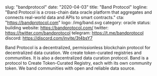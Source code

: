 slug: "bandprotocol"
date: "2020-04-03"
title: "Band Protocol"
logline: "Band Protocol is a cross-chain data oracle platform that aggregates and connects real-world data and APIs to smart contracts."
cta: "https://bandprotocol.com"
logo: /img/band.svg
category: oracle
status: building
website: https://bandprotocol.com/
twitter: https://twitter.com/bandprotocol
telegram: https://t.me/bandprotocol
discord: https://discord.com/invite/3t4bsY7

Band Protocol is a decentralized, permissionless blockchain protocol for decentralized data curation. We create token-curated registries and communities. It is also a decentralized data curation protocol. Band is a protocol to Create Token-Curated Registry, each with its own community token. We band communities with open and reliable data source.
